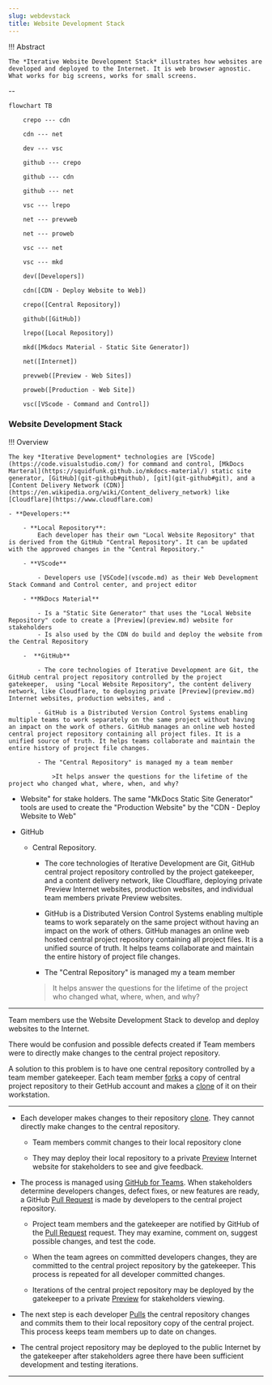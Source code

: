 ```yaml
---
slug: webdevstack
title: Website Development Stack
---
```


!!! Abstract 

	The *Iterative Website Development Stack* illustrates how websites are developed and deployed to the Internet. It is web browser agnostic. What works for big screens, works for small screens.


--



``` mermaid
flowchart TB
	
	crepo --- cdn

	cdn --- net

	dev --- vsc 

	github --- crepo

	github --- cdn

	github --- net
	
	vsc --- lrepo
	
	net --- prevweb

	net --- proweb

	vsc --- net

	vsc --- mkd

	dev([Developers])

	cdn([CDN - Deploy Website to Web])

	crepo([Central Repository])

	github([GitHub]) 

	lrepo([Local Repository])

	mkd([Mkdocs Material - Static Site Generator])

	net([Internet]) 
	
	prevweb([Preview - Web Sites])

	proweb([Production - Web Site])

	vsc([VScode - Command and Control]) 

```

### Website Development Stack

!!! Overview

	The key *Iterative Development* technologies are [VScode](https://code.visualstudio.com/) for command and control, [MkDocs Marteral](https://squidfunk.github.io/mkdocs-material/) static site generator, [GitHub](git-github#github), [git](git-github#git), and a [Content Delivery Network (CDN)](https://en.wikipedia.org/wiki/Content_delivery_network) like [Cloudflare](https://www.cloudflare.com)

	- **Developers:**  
	
    	- **Local Repository**:  
			Each developer has their own "Local Website Repository" that is derived from the GitHub "Central Repository". It can be updated with the approved changes in the "Central Repository."

		- **VScode**  
  
        	- Developers use [VSCode](vscode.md) as their Web Development Stack Command and Control center, and project editor

		- **MkDocs Material**  
  
    		- Is a "Static Site Generator" that uses the "Local Website Repository" code to create a [Preview](preview.md) website for stakeholders  
            - Is also used by the CDN do build and deploy the website from the Central Repository
  
  		-  **GitHub**
	
          	- The core technologies of Iterative Development are Git, the GitHub central project repository controlled by the project gatekeeper,  using "Local Website Repository", the content delivery network, like Cloudflare, to deploying private [Preview](preview.md) Internet websites, production websites, and .
      		
      		- GitHub is a Distributed Version Control Systems enabling multiple teams to work separately on the same project without having an impact on the work of others. GitHub manages an online web hosted central project repository containing all project files. It is a unified source of truth. It helps teams collaborate and maintain the entire history of project file changes.

      		- The "Central Repository" is managed my a team member

				>It helps answer the questions for the lifetime of the project who changed what, where, when, and why?

  
  - Website" for stake holders. The same "MkDocs Static Site Generator" tools are used to create the "Production Website" by the "CDN - Deploy Website to Web"


- GitHub  
    - Central Repository.  
	
    	- The core technologies of Iterative Development are Git, GitHub central project repository controlled by the project gatekeeper, and a content delivery network, like Cloudflare, deploying private Preview Internet websites, production websites, and individual team members private Preview websites.
		
		- GitHub is a Distributed Version Control Systems enabling multiple teams to work separately on the same project without having an impact on the work of others. GitHub manages an online web hosted central project repository containing all project files. It is a unified source of truth. It helps teams collaborate and maintain the entire history of project file changes.

		- The "Central Repository" is managed my a team member

		>It helps answer the questions for the lifetime of the project who changed what, where, when, and why?



---



Team members use the Website Development Stack to develop and deploy websites to the Internet. 

There would be confusion and possible defects created if Team members were to directly make changes to the central project repository.  

A solution to this problem is to have one central repository controlled by a team member gatekeeper. Each team member [forks](git-github#fork) a copy of central project repository to their GetHub account and makes a [clone](glossary#clone) of it on their workstation.

---


- Each developer makes changes to their repository [clone](glossary#clone). They cannot directly make changes to the central repository.

	- Team members commit changes to their local repository clone

	- They may deploy their local repository to a private [Preview](preview.md) Internet website for stakeholders to see and give feedback. 

- The process is managed using [GitHub for Teams](https://github.com/team). When stakeholders determine developers changes, defect fixes, or new features are ready, a GitHub [Pull Request](git-github#pull-request) is made by developers to the central project repository. 

	- Project team members and the gatekeeper are notified by GitHub of the [Pull Request](git-github#pull-request) request. They may examine, comment on, suggest possible changes, and test the code. 

	- When the team agrees on committed developers changes, they are committed to the central project repository by the gatekeeper. This process is repeated for all developer committed changes. 

	- Iterations of the central project repository may be deployed by the gatekeeper to a private [Preview](preview.md)  for stakeholders viewing. 

- The next step is each developer [Pulls](git-github#pull) the central repository changes and commits them to their local repository copy of the central project. This process keeps team members up to date on changes.

- The central project repository may be deployed to the public Internet by the gatekeeper after stakeholders agree there have been sufficient development and testing iterations.

---

